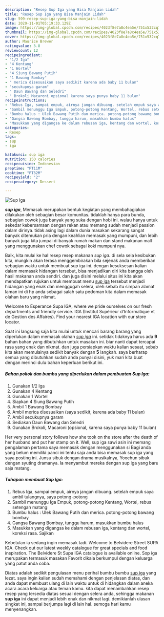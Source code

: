 ```yaml
---
description: "Resep Sup Iga yang Bisa Manjain Lidah"
title: "Resep Sup Iga yang Bisa Manjain Lidah"
slug: 599-resep-sup-iga-yang-bisa-manjain-lidah
date: 2020-11-01T05:19:33.129Z
image: https://img-global.cpcdn.com/recipes/4023f8e7a8c4ea5e/751x532cq70/sup-iga-foto-resep-utama.jpg
thumbnail: https://img-global.cpcdn.com/recipes/4023f8e7a8c4ea5e/751x532cq70/sup-iga-foto-resep-utama.jpg
cover: https://img-global.cpcdn.com/recipes/4023f8e7a8c4ea5e/751x532cq70/sup-iga-foto-resep-utama.jpg
author: Maurice Brewer
ratingvalue: 3.8
reviewcount: 12
recipeingredient:
- "1/2 Iga"
- "4 Kentang"
- "1 Wortel"
- "4 Siung Bawang Putih"
- "1 Bawang Bombay"
- " merica disesuaikan saya sedikit karena ada baby 11 bulan"
- "secukupnya garam"
- " Daun Bawang dan Seledri"
- " Brokoli Macaroni opsional karena saya punya baby 11 bulan"
recipeinstructions:
- "Rebus Iga, sampai empuk, airnya jangan dibuang. setelah empuk saya ambil tulangnya, saya potong-potong"
- "Sambil menunggu Iga Empuk, potong-potong Kentang, Wortel, rebus setengah matang"
- "Bumbu halus : Ulek Bawang Putih dan merica. potong-potong bawang bombay"
- "Gangsa Bawang Bombay, tunggu harum, masukkan bumbu halus"
- "Masukkan yang digangsa ke dalam rebusan iga, kentang dan wortel, koreksi rasa. Sajikan"
categories:
- Resep
tags:
- sup
- iga

katakunci: sup iga 
nutrition: 150 calories
recipecuisine: Indonesian
preptime: "PT11M"
cooktime: "PT32M"
recipeyield: "2"
recipecategory: Dessert

---
```



![Sup Iga](https://img-global.cpcdn.com/recipes/4023f8e7a8c4ea5e/751x532cq70/sup-iga-foto-resep-utama.jpg)

<b><i>sup iga</i></b>, Memasak merupakan bentuk kegiatan yang membahagiakan dilakukan oleh sebagian besar komunitas. tidaklah hanya para bunda, sebagian cowok juga banyak yang suka dengan hobi ini. walau hanya untuk sekedar kebersamaan dengan rekan atau memang sudah menjadi passion dalam dirinya. tidak asing lagi dalam dunia masakan sekarang sangat banyak ditemukan pria dengan keahlian memasak yang mumpuni, dan lebih banyak juga kita jumpai di banyak rumah makan dan stand makanan mall yang menggunakan chef cowok sebagai koki mumpuni nya.

Baik, kita mulai ke hal resep resep makanan <i>sup iga</i>. di sela sela kesibukan kita, mungkin akan terasa menggembirakan bila sejenak anda memberikan sebagian waktu untuk membuat sup iga ini. dengan kesuksesan kalian dalam memasak hidangan tersebut, bisa menjadikan diri kita bangga oleh hasil makanan anda sendiri. dan juga disini melalui situs ini kita akan mendapatkan rujukan untuk membuat menu <u>sup iga</u> tersebut menjadi hidangan yang enak dan menggugah selera, oleh sebab itu simpan alamat laman ini di hp anda sebagai salah satu pedoman kita dalam memasak olahan baru yang nikmat.

Welcome to Esperance Supa IGA, where we pride ourselves on our fresh departments and friendly service. IGA (Institut Supérieur d&#39;Informatique et de Gestion des Affaires). Find your nearest IGA location with our store locator.


Saat ini langsung saja kita mulai untuk mencari barang barang yang diperlukan dalam memasak olahan <u><i>sup iga</i></u> ini. setidak tidaknya harus ada <b>9</b> bahan bahan yang dibutuhkan untuk masakan ini. biar nanti dapat tercapai rasa yang enak dan nikmat. dan juga persiapkan waktu kalian sesaat, sebab kita akan memulainya sedikit banyak dengan <b>5</b> langkah. saya berharap semua yang dibutuhkan sudah anda punyai disini, yuk mari kita buat dengan merinci dulu bahan keperluan berikut ini.

<!--inarticleads1-->

##### Bahan pokok dan bumbu yang diperlukan dalam pembuatan Sup Iga:

1. Gunakan 1/2 Iga
1. Gunakan 4 Kentang
1. Gunakan 1 Wortel
1. Siapkan 4 Siung Bawang Putih
1. Ambil 1 Bawang Bombay
1. Ambil  merica disesuaikan (saya sedikit, karena ada baby 11 bulan)
1. Ambil secukupnya garam
1. Sediakan  Daun Bawang dan Seledri
1. Gunakan  Brokoli, Macaroni (opsional, karena saya punya baby 11 bulan)


Her very personal story follows how she took on the store after the death of her husband and put her stamp on it. Well, sup iga sawi asin ini memang pengalaman pertama saya memasak dengan menggunakan si Bagi anda yang belum memiliki panci ini tentu saja anda bisa memasak sup iga yang saya posting ini. Junsu sibuk dengan drama musikalnya, Yoochun sibuk dengan syuting dramanya. Ia menyambut mereka dengan sup iga yang baru saja matang. 

<!--inarticleads2-->

##### Tahapan membuat Sup Iga:

1. Rebus Iga, sampai empuk, airnya jangan dibuang. setelah empuk saya ambil tulangnya, saya potong-potong
1. Sambil menunggu Iga Empuk, potong-potong Kentang, Wortel, rebus setengah matang
1. Bumbu halus : Ulek Bawang Putih dan merica. potong-potong bawang bombay
1. Gangsa Bawang Bombay, tunggu harum, masukkan bumbu halus
1. Masukkan yang digangsa ke dalam rebusan iga, kentang dan wortel, koreksi rasa. Sajikan


Kebetulan ia sedang ingin memasak tadi. Welcome to Belvidere Street SUPA IGA. Check out our latest weekly catalogue for great specials and food inspiration. The Belvidere St Supa IGA catalogue is available online. Sop iga merupakan termasuk masakan Favorit dikala berkumpul dengan keluarga yang patut anda coba. 

Diatas adalah sedikit pengulasan menu perihal bumbu bumbu <u>sup iga</u> yang lezat. saya ingin kalian sudah memahami dengan penjelasan diatas, dan anda dapat membuat ulang di lain waktu untuk di hidangkan dalam aneka acara acara keluarga atau teman kamu. kita dapat menambahkan resep resep yang tersedia diatas sesuai dengan selera anda, sehingga makanan <b>sup iga</b> ini dapat menjadi lebih enak dan nikmat lagi. demikianlah ulasan singkat ini, sampai berjumpa lagi di lain hal. semoga hari kamu menyenangkan.
